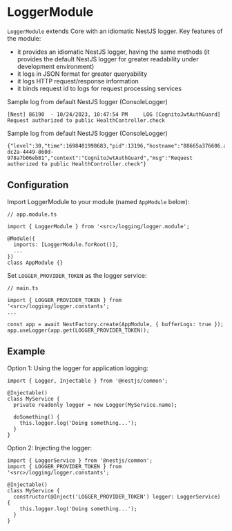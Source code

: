 # LoggerModule

`LoggerModule` extends Core with an idiomatic NestJS logger. Key features of the module:
- it provides an idiomatic NestJS logger, having the same methods (it provides the default NestJS logger for greater readability under development environment)
- it logs in JSON format for greater queryability
- it logs HTTP request/response information
- it binds request id to logs for request processing services

Sample log from default NestJS logger (ConsoleLogger)

```
[Nest] 86190  - 10/24/2023, 10:47:54 PM     LOG [CognitoJwtAuthGuard] Request authorized to public HealthController.check
```

Sample log from default NestJS logger (ConsoleLogger)

```
{"level":30,"time":1698401998683,"pid":13196,"hostname":"88665a376606.ant.amazon.com","reqId":"a188575a-dc2a-4449-860d-978a7b06eb81","context":"CognitoJwtAuthGuard","msg":"Request authorized to public HealthController.check"}
```

## Configuration

Import LoggerModule to your module (named `AppModule` below):

```
// app.module.ts

import { LoggerModule } from '<src>/logging/logger.module';

@Module({
  imports: [LoggerModule.forRoot()],
  ...
})
class AppModule {}
```

Set `LOGGER_PROVIDER_TOKEN` as the logger service:

```
// main.ts

import { LOGGER_PROVIDER_TOKEN } from '<src>/logging/logger.constants';
...

const app = await NestFactory.create(AppModule, { bufferLogs: true });
app.useLogger(app.get(LOGGER_PROVIDER_TOKEN));
```

## Example

Option 1: Using the logger for application logging:

```
import { Logger, Injectable } from '@nestjs/common';

@Injectable()
class MyService {
  private readonly logger = new Logger(MyService.name);

  doSomething() {
    this.logger.log('Doing something...');
  }
}
```

Option 2: Injecting the logger:

```
import { LoggerService } from '@nestjs/common';
import { LOGGER_PROVIDER_TOKEN } from '<src>/logging/logger.constants';

@Injectable()
class MyService {
  constructor(@Inject('LOGGER_PROVIDER_TOKEN') logger: LoggerService) {
    this.logger.log('Doing something...');
  }
}
```
